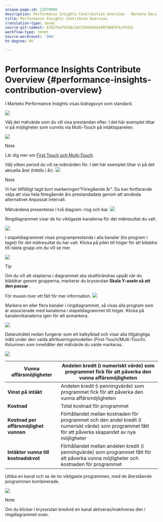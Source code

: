 ```yaml
---
unique-page-id: 12979008
description: Performance Insights Contribution Overview - Marketo Docs - produktdokumentation
title: Performance Insights Contribute Overview
translation-type: tm+mt
source-git-commit: 47b2fee7d146c3dc558d4bbb10070683f4cdfd3d
workflow-type: tm+mt
source-wordcount: '384'
ht-degree: 0%

---
```



# Performance Insights Contribute Overview {#performance-insights-contribution-overview}

I Marketo Performance Insights visas bidragsvyn som standard.

![](assets/one-1.png)

Välj det mätvärde som du vill visa prestandan efter. I det här exemplet tittar vi på möjligheter som vunnits via Multi-Touch på intäktspanelen.

![](assets/2.png)

>[!NOTE]
>
>Lär dig mer om [First Touch och Multi-Touch](http://docs.marketo.com/display/DOCS/Understanding+Attribution).

Välj vilken period du vill se mätvärden för. I det här exemplet tittar vi på det aktuella året (hittills i år).   ![](assets/3-1.png)

>[!NOTE]
>
>Vi har tillfälligt tagit bort markeringen&quot;Föregående år&quot;. Du kan fortfarande välja att visa hela föregående års prestandadata genom att använda alternativet Anpassat intervall.

Mätvärdena presenteras i två diagram: ring och bar.   ![](assets/four.png)

Ringdiagrammet visar de tio viktigaste kanalerna för det mätresultat du valt.

![](assets/5-1.png)

I stapeldiagrammet visas programprestanda i alla kanaler (tio program i taget) för det mätresultat du har valt. Klicka på pilen till höger för att bläddra till nästa grupp om du vill se mer.

![](assets/six.png)

>[!TIP]
>
>Om du vill att staplarna i diagrammet ska skalförändras uppåt när du bläddrar genom grupperna, markerar du kryssrutan **Skala Y-axeln så att den passar** .

För musen över ett fält för mer information.   ![](assets/seven.png)

Markera en eller flera kanaler i ringdiagrammet, så visas alla program som är associerade med kanalerna i stapeldiagrammet till höger. Klicka på kanalen/kanalerna igen för att avmarkera.

![](assets/eight.png)

Datarutnätet nedan fungerar som ett kalkylblad och visar alla tillgängliga mått under den valda attribueringsmodellen (First-Touch/Multi-Touch). Kolumnen som innehåller det mätvärde du valde markeras.

![](assets/9.png)

| **Vunna affärsmöjligheter** | Andelen kredit (i numeriskt värde) som programmet fick för att påverka den vunna affärsmöjligheten |
|---|---|
| **Vinst på intäkt** | Andelen kredit (i penningvärde) som programmet fick för att påverka den vunna affärsmöjligheten |
| **Kostnad** | Total kostnad för programmet |
| **Kostnad per affärsmöjlighet vunnen** | Förhållandet mellan kostnaden för programmet och den andel kredit (i numeriskt värde) som programmet fått för att påverka skapandet av nya möjligheter |
| **Intäkter vunna till kostnadskvot** | Förhållandet mellan andelen kredit (i penningvärde) som programmet fått för att påverka vunna möjligheter och kostnaden för programmet |

Utöka en kanal och se de tio viktigaste programmen, med de återstående programmen kombinerade.

![](assets/10.png)

>[!NOTE]
>
>Om du klickar i kryssrutan bredvid en kanal aktiveras/inaktiveras den i ringdiagrammet ovan.

